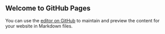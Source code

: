## Welcome to GitHub Pages

You can use the [editor on GitHub](https://github.com/diazrome/diazrome.github.io/edit/master/README.md) to maintain and preview the content for your website in Markdown files.
